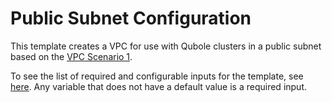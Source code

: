 # Public Subnet Configuration

This template creates a VPC for use with Qubole clusters in a public subnet based on the [VPC Scenario 1](https://docs.aws.amazon.com/vpc/latest/userguide/VPC_Scenario1.html).

To see the list of required and configurable inputs for the template, see [here](variables.tf). Any variable that does not have a default value is a required input.
